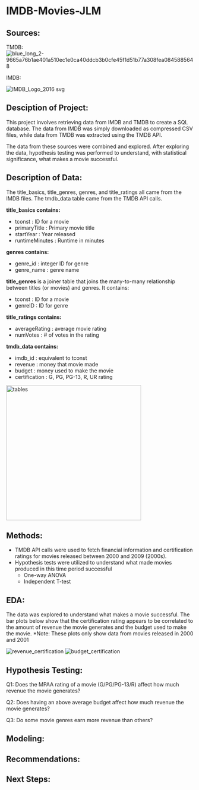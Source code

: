 # IMDB-Movies-JLM
 
 ## Sources:
 
 TMDB:
 ![blue_long_2-9665a76b1ae401a510ec1e0ca40ddcb3b0cfe45f1d51b77a308fea0845885648](https://user-images.githubusercontent.com/115378901/222606437-9bd0ed89-0366-4a9b-8c12-59e310a575c2.svg)

 IMDB:
 
 ![IMDB_Logo_2016 svg](https://user-images.githubusercontent.com/115378901/222606914-51cdda13-3b87-45eb-8450-2f7073413a92.png)

 
  ## Desciption of Project:
 This project involves retrieving data from IMDB and TMDB to create a SQL database. The data from IMDB was simply downloaded as compressed CSV files, while data from TMDB was extracted using the TMDB API. 
 
 The data from these sources were combined and explored. After exploring the data, hypothesis testing was performed to understand, with statistical significance, what makes a movie successful.
 
 ## Description of Data:
 The title_basics, title_genres, genres, and title_ratings all came from the IMDB files. The tmdb_data table came from the TMDB API calls. 
 
 **title_basics contains:**
 - tconst : ID for a movie
 - primaryTitle : Primary movie title
 - startYear : Year released
 - runtimeMinutes : Runtime in minutes

**genres contains:**
- genre_id : integer ID for genre
- genre_name : genre name

**title_genres** is a joiner table that joins the many-to-many relationship between titles (or movies) and genres. It contains:
- tconst : ID for a movie
- genreID : ID for genre

**title_ratings contains:**
- averageRating : average movie rating
- numVotes : # of votes in the rating

**tmdb_data contains:**
- imdb_id : equivalent to tconst
- revenue : money that movie made
- budget : money used to make the movie
- certification : G, PG, PG-13, R, UR rating

 
 <img width="363" alt="tables" src="https://user-images.githubusercontent.com/115378901/225484509-f08c0209-f076-46b0-bcae-fbe358e64738.png">



 ## Methods:
 - TMDB API calls were used to fetch financial information and certification ratings for movies released between 2000 and 2009 (2000s). 
 - Hypothesis tests were utilized to understand what made movies produced in this time period successful
   - One-way ANOVA
   - Independent T-test
 
 ## EDA:
 The data was explored to understand what makes a movie successful. The bar plots below show that the certification rating appears to be correlated to the amount of revenue the movie generates and the budget used to make the movie. *Note: These plots only show data from movies released in 2000 and 2001
 
![revenue_certification](https://user-images.githubusercontent.com/115378901/225486560-128d0c23-6041-4c87-8510-b4d51b2e7586.png)
![budget_certification](https://user-images.githubusercontent.com/115378901/225486565-4725aaa7-3f7e-40e1-81e4-dc67f3440c61.png)
 
 ## Hypothesis Testing:
 Q1: Does the MPAA rating of a movie (G/PG/PG-13/R) affect how much revenue the movie generates?
 
 Q2: Does having an above average budget affect how much revenue the movie generates?
 
 Q3: Do some movie genres earn more revenue than others?
 
 
 ## Modeling:
 
 ## Recommendations:
 
 ## Next Steps:
 
 
